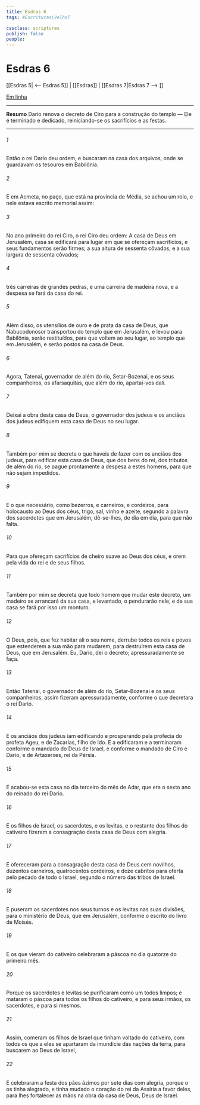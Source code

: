 ```yaml
---
title: Esdras 6
tags: #Escrituras\VelhoT

cssclass: scriptures
publish: false
people:
---
```


# Esdras 6
[[Esdras 5| <-- Esdras 5]] | [[Esdras]] | [[Esdras 7|Esdras 7 --> ]]

[Em linha](https://churchofjesuschrist.org/study/scriptures/ot/ezra/6?lang=por)

---
__Resumo__
Dario renova o decreto de Ciro para a construção do templo — Ele é terminado e dedicado, reiniciando-se os sacrifícios e as festas.

---
###### 1 
Então o rei Dario deu ordem, e buscaram na casa dos arquivos, onde se guardavam os tesouros em Babilônia.

###### 2 
E em Acmeta, no paço, que está na província de Média, se achou um rolo, e nele estava escrito  memorial  assim:

###### 3 
No ano primeiro do rei Ciro, o rei Ciro deu  ordem: A casa de Deus em Jerusalém,  casa se edificará para lugar em que se ofereçam sacrifícios, e seus fundamentos serão firmes; a sua altura de sessenta côvados, e a sua largura de sessenta côvados;

###### 4 
 três carreiras de grandes pedras, e uma carreira de madeira nova, e a despesa se fará da casa do rei.

###### 5 
Além disso, os utensílios de ouro e de prata da casa de Deus, que Nabucodonosor transportou do templo que  em Jerusalém, e levou para Babilônia, serão restituídos, para que voltem ao seu lugar, ao templo que  em Jerusalém, e serão postos na casa de Deus.

###### 6 
Agora,  Tatenai, governador de além do rio, Setar-Bozenai, e os seus companheiros, os afarsaquitas, que  além do rio, apartai-vos dali.

###### 7 
Deixai  a obra desta casa de Deus,  o governador dos judeus e os anciãos dos judeus edifiquem esta casa de Deus no seu lugar.

###### 8 
Também por mim se decreta o que haveis de fazer com os anciãos dos judeus, para edificar esta casa de Deus,  que dos bens do rei, dos tributos de além do rio, se pague prontamente a despesa a estes homens, para que não sejam impedidos.

###### 9 
E o que  necessário, como bezerros, e carneiros, e cordeiros, para holocausto ao Deus dos céus, trigo, sal, vinho e azeite, segundo a palavra dos sacerdotes que  em Jerusalém, dê-se-lhes, de dia em dia, para que não  falta.

###### 10 
Para que ofereçam sacrifícios de cheiro suave ao Deus dos céus, e orem pela vida do rei e de seus filhos.

###### 11 
Também por mim se decreta que todo homem que mudar este decreto, um madeiro se arrancará da sua casa, e levantado, o pendurarão nele, e da sua casa se fará por isso um monturo.

###### 12 
O Deus, pois, que fez habitar ali o seu nome, derrube todos os reis e povos que estenderem a sua mão para  mudarem,  para destruírem esta casa de Deus, que  em Jerusalém. Eu, Dario, dei o decreto; apressuradamente se faça.

###### 13 
Então Tatenai, o governador de além do rio, Setar-Bozenai e os seus companheiros, assim fizeram apressuradamente, conforme o que decretara o rei Dario.

###### 14 
E os anciãos dos judeus iam edificando e prosperando pela profecia do profeta Ageu, e de Zacarias, filho de Ido. E a edificaram e a terminaram conforme o mandado do Deus de Israel, e conforme o mandado de Ciro e Dario, e de Artaxerxes, rei da Pérsia.

###### 15 
E acabou-se esta casa no dia terceiro do mês de Adar, que era o sexto ano do reinado do rei Dario.

###### 16 
E os filhos de Israel, os sacerdotes, e os levitas, e o restante dos filhos do cativeiro fizeram a consagração desta casa de Deus com alegria.

###### 17 
E ofereceram para a consagração desta casa de Deus cem novilhos, duzentos carneiros, quatrocentos cordeiros, e doze cabritos para oferta pelo pecado de todo o Israel, segundo o número das tribos de Israel.

###### 18 
E puseram os sacerdotes nos seus turnos e os levitas nas suas divisões, para o ministério de Deus, que  em Jerusalém, conforme o escrito do livro de Moisés.

###### 19 
E os que vieram do cativeiro celebraram a páscoa no dia quatorze do primeiro mês.

###### 20 
Porque os sacerdotes e levitas se purificaram como  um  todos  limpos; e mataram o  páscoa para todos os filhos do cativeiro, e para seus irmãos, os sacerdotes, e para si mesmos.

###### 21 
Assim, comeram os filhos de Israel que tinham voltado do cativeiro, com todos os que a eles se apartaram da imundície das nações da terra, para buscarem ao  Deus de Israel,

###### 22 
E celebraram a festa dos pães ázimos por sete dias com alegria, porque o  os tinha alegrado, e tinha mudado o coração do rei da Assíria a favor deles, para lhes fortalecer as mãos na obra da casa de Deus,  Deus de Israel.

